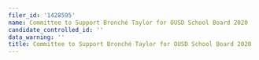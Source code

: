 ```yaml
---
filer_id: '1428595'
name: Committee to Support Bronché Taylor for OUSD School Board 2020
candidate_controlled_id: ''
data_warning: ''
title: Committee to Support Bronché Taylor for OUSD School Board 2020
---
```

